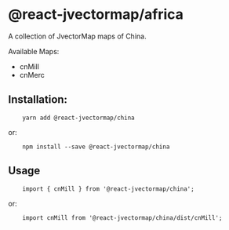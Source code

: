 # @react-jvectormap/africa

A collection of JvectorMap maps of China.

Available Maps:

- cnMill
- cnMerc

## Installation:

```
    yarn add @react-jvectormap/china
```

or:

```
    npm install --save @react-jvectormap/china
```

## Usage

```
    import { cnMill } from '@react-jvectormap/china';
```

or:

```
    import cnMill from '@react-jvectormap/china/dist/cnMill';
```
